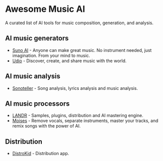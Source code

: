 # Awesome Music AI

A curated list of AI tools for music composition, generation, and analysis.

## AI music generators

- [Suno AI](https://www.suno.ai/) - Anyone can make great music. No instrument needed, just imagination. From your mind to music.
- [Udio](https://www.udio.com/) - Discover, create, and share music with the world.

## AI music analysis

- [Sonoteller](https://sonoteller.ai/) - Song analysis, lyrics analysis and music analysis.
  
## AI music processors

- [LANDR](https://www.landr.com/) - Samples, plugins, distribution and AI mastering engine.
- [Moises](https://moises.ai/) - Remove vocals, separate instruments, master your tracks, and remix songs with the power of AI.

## Distribution

- [DistroKid](https://distrokid.com/) - Distribution app.
